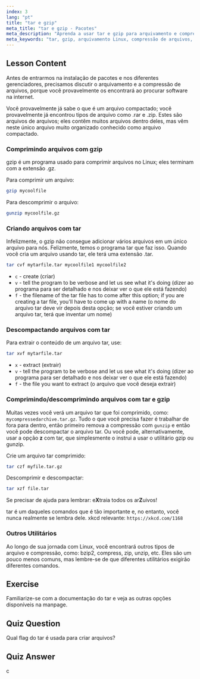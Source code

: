 ```yaml
---
index: 3
lang: "pt"
title: "tar e gzip"
meta_title: "tar e gzip - Pacotes"
meta_description: "Aprenda a usar tar e gzip para arquivamento e compressão de arquivos no Linux. Entenda os comandos para criar, extrair e comprimir arquivos. Comece com este guia para iniciantes!"
meta_keywords: "tar, gzip, arquivamento Linux, compressão de arquivos, comando tar, comando gzip, tutorial Linux, Linux para iniciantes"
---
```


## Lesson Content

Antes de entrarmos na instalação de pacotes e nos diferentes gerenciadores, precisamos discutir o arquivamento e a compressão de arquivos, porque você provavelmente os encontrará ao procurar software na internet.

Você provavelmente já sabe o que é um arquivo compactado; você provavelmente já encontrou tipos de arquivo como .rar e .zip. Estes são arquivos de arquivos; eles contêm muitos arquivos dentro deles, mas vêm neste único arquivo muito organizado conhecido como arquivo compactado.

### Comprimindo arquivos com gzip

gzip é um programa usado para comprimir arquivos no Linux; eles terminam com a extensão .gz.

Para comprimir um arquivo:

```bash
gzip mycoolfile
```

Para descomprimir o arquivo:

```bash
gunzip mycoolfile.gz
```

### Criando arquivos com tar

Infelizmente, o gzip não consegue adicionar vários arquivos em um único arquivo para nós. Felizmente, temos o programa tar que faz isso. Quando você cria um arquivo usando tar, ele terá uma extensão .tar.

```bash
tar cvf mytarfile.tar mycoolfile1 mycoolfile2
```

- `c` - create (criar)
- `v` - tell the program to be verbose and let us see what it's doing (dizer ao programa para ser detalhado e nos deixar ver o que ele está fazendo)
- `f` - the filename of the tar file has to come after this option; if you are creating a tar file, you'll have to come up with a name (o nome do arquivo tar deve vir depois desta opção; se você estiver criando um arquivo tar, terá que inventar um nome)

### Descompactando arquivos com tar

Para extrair o conteúdo de um arquivo tar, use:

```bash
tar xvf mytarfile.tar
```

- `x` - extract (extrair)
- `v` - tell the program to be verbose and let us see what it's doing (dizer ao programa para ser detalhado e nos deixar ver o que ele está fazendo)
- `f` - the file you want to extract (o arquivo que você deseja extrair)

### Comprimindo/descomprimindo arquivos com tar e gzip

Muitas vezes você verá um arquivo tar que foi comprimido, como: `mycompressedarchive.tar.gz`. Tudo o que você precisa fazer é trabalhar de fora para dentro, então primeiro remova a compressão com `gunzip` e então você pode descompactar o arquivo tar. Ou você pode, alternativamente, usar a opção **z** com tar, que simplesmente o instrui a usar o utilitário gzip ou gunzip.

Crie um arquivo tar comprimido:

```bash
tar czf myfile.tar.gz
```

Descomprimir e descompactar:

```bash
tar xzf file.tar
```

Se precisar de ajuda para lembrar: e**X**traia todos os ar**Z**uivos!

tar é um daqueles comandos que é tão importante e, no entanto, você nunca realmente se lembra dele. xkcd relevante: `https://xkcd.com/1168`

### Outros Utilitários

Ao longo de sua jornada com Linux, você encontrará outros tipos de arquivo e compressão, como: bzip2, compress, zip, unzip, etc. Eles são um pouco menos comuns, mas lembre-se de que diferentes utilitários exigirão diferentes comandos.

## Exercise

Familiarize-se com a documentação do tar e veja as outras opções disponíveis na manpage.

## Quiz Question

Qual flag do tar é usada para criar arquivos?

## Quiz Answer

c
